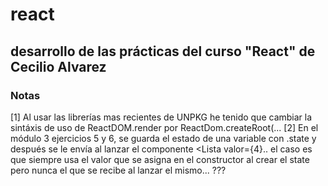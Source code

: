 # react
## desarrollo de las prácticas del curso "React" de Cecilio Alvarez

### Notas

[1] Al usar las librerías mas recientes de UNPKG he tenido que cambiar la sintáxis de uso de ReactDOM.render por ReactDom.createRoot(...
[2] En el módulo 3 ejercicios 5 y 6, se guarda el estado de una variable con .state y después se le envía al lanzar el componente <Lista valor={4}.. 
    el caso es que siempre usa el valor que se asigna en el constructor al crear el state pero nunca el que se recibe al lanzar el mismo... ???
